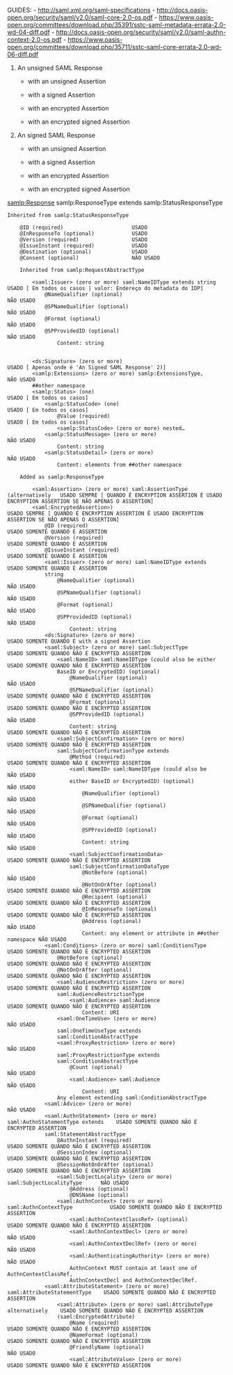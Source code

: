 GUIDES: 
    -   http://saml.xml.org/saml-specifications
    -   http://docs.oasis-open.org/security/saml/v2.0/saml-core-2.0-os.pdf
    -   https://www.oasis-open.org/committees/download.php/35391/sstc-saml-metadata-errata-2.0-wd-04-diff.pdf
    -   http://docs.oasis-open.org/security/saml/v2.0/saml-authn-context-2.0-os.pdf
    -   https://www.oasis-open.org/committees/download.php/35711/sstc-saml-core-errata-2.0-wd-06-diff.pdf


1) An unsigned SAML Response
    - with an unsigned Assertion
    - with a signed Assertion
    
    - with an encrypted Assertion
    - with an encrypted signed Assertion

2) An signed SAML Response
    - with an unsigned Assertion
    - with a signed Assertion
    
    - with an encrypted Assertion
    - with an encrypted signed Assertion


<samlp:Response> samlp:ResponseType extends samlp:StatusResponseType

    Inherited from samlp:StatusResponseType

        @ID (required)                      USADO
        @InResponseTo (optional)            USADO
        @Version (required)                 USADO
        @IssueInstant (required)            USADO
        @Destination (optional)             USADO
        @Consent (optional)                 NÃO USADO

        Inherited from samlp:RequestAbstractType

            <saml:Issuer> (zero or more) saml:NameIDType extends string         USADO [ Em todos os casos | valor: Endereço do metadata do IDP]
                @NameQualifier (optional)                                       NÃO USADO
                @SPNameQualifier (optional)                                     NÃO USADO
                @Format (optional)                                              NÃO USADO
                @SPProvidedID (optional)                                        NÃO USADO
                    Content: string


            <ds:Signature> (zero or more)                                       USADO [ Apenas onde é 'An Signed SAML Response' 2)] 
            <samlp:Extensions> (zero or more) samlp:ExtensionsType,             NÃO USADO
            ##other namespace
            <samlp:Status> (one)                                                USADO [ Em todos os casos]
                <samlp:StatusCode> (one)                                        USADO [ Em todos os casos]
                    @Value (required)                                           USADO [ Em todos os casos]
                    <samlp:StatusCode> (zero or more) nested…
                <samlp:StatusMessage> (zero or more)                            NÃO USADO
                    Content: string
                <samlp:StatusDetail> (zero or more)                             NÃO USADO
                    Content: elements from ##other namespace            
        
        Added as samlp:ResponseType

            <saml:Assertion> (zero or more) saml:AssertionType (alternatively   USADO SEMPRE [ QUANDO É ENCRYPTION ASSERTION É USADO ENCRYPTION ASSERTION SE NÃO APENAS O ASSERTION]
            <saml:EncryptedAssertion>)                                          USADO SEMPRE [ QUANDO É ENCRYPTION ASSERTION É USADO ENCRYPTION ASSERTION SE NÃO APENAS O ASSERTION]
                @ID (required)                                                  USADO SOMENTE QUANDO É ASSERTION
                @Version (required)                                             USADO SOMENTE QUANDO É ASSERTION
                @IssueInstant (required)                                        USADO SOMENTE QUANDO É ASSERTION
                <saml:Issuer> (zero or more) saml:NameIDType extends            USADO SOMENTE QUANDO É ASSERTION
                string  
                    @NameQualifier (optional)                                   NÃO USADO
                    @SPNameQualifier (optional)                                 NÃO USADO
                    @Format (optional)                                          NÃO USADO
                    @SPProvidedID (optional)                                    NÃO USADO
                        Content: string
                <ds:Signature> (zero or more)                                   USADO SOMENTE QUANDO É with a signed Assertion
                <saml:Subject> (zero or more) saml:SubjectType                  USADO SOMENTE QUANDO NÃO É ENCRYPTED ASSERTION
                    <saml:NameID> saml:NameIDType (could also be either         USADO SOMENTE QUANDO NÃO É ENCRYPTED ASSERTION
                    BaseID or EncryptedID) (optional)
                        @NameQualifier (optional)                               NÃO USADO
                        @SPNameQualifier (optional)                             USADO SOMENTE QUANDO NÃO É ENCRYPTED ASSERTION
                        @Format (optional)                                      USADO SOMENTE QUANDO NÃO É ENCRYPTED ASSERTION
                        @SPProvidedID (optional)                                NÃO USADO
                        Content: string                                         USADO SOMENTE QUANDO NÃO É ENCRYPTED ASSERTION
                    <saml:SubjectConfirmation> (zero or more)                   USADO SOMENTE QUANDO NÃO É ENCRYPTED ASSERTION
                    saml:SubjectConfirmationType extends
                        @Method (required)                                      USADO SOMENTE QUANDO NÃO É ENCRYPTED ASSERTION
                        <saml:NameID> saml:NameIDType (could also be            NÃO USADO
                        either BaseID or EncryptedID) (optional)                NÃO USADO
                            @NameQualifier (optional)                           NÃO USADO
                            @SPNameQualifier (optional)                         NÃO USADO
                            @Format (optional)                                  NÃO USADO
                            @SPProvidedID (optional)                            NÃO USADO
                            Content: string                                     NÃO USADO
                        <saml:SubjectConfirmationData>                          USADO SOMENTE QUANDO NÃO É ENCRYPTED ASSERTION
                        saml:SubjectConfirmationDataType
                            @NotBefore (optional)                               NÃO USADO
                            @NotOnOrAfter (optional)                            USADO SOMENTE QUANDO NÃO É ENCRYPTED ASSERTION
                            @Recipient (optional)                               USADO SOMENTE QUANDO NÃO É ENCRYPTED ASSERTION
                            @InResponseTo (optional)                            USADO SOMENTE QUANDO NÃO É ENCRYPTED ASSERTION
                            @Address (optional)                                 NÃO USADO
                            Content: any element or attribute in ##other namespace NÃO USADO
                <saml:Conditions> (zero or more) saml:ConditionsType            USADO SOMENTE QUANDO NÃO É ENCRYPTED ASSERTION
                    @NotBefore (optional)                                       USADO SOMENTE QUANDO NÃO É ENCRYPTED ASSERTION
                    @NotOnOrAfter (optional)                                    USADO SOMENTE QUANDO NÃO É ENCRYPTED ASSERTION
                    <saml:AudienceRestriction> (zero or more)                   USADO SOMENTE QUANDO NÃO É ENCRYPTED ASSERTION
                    saml:AudienceRestrictionType
                        <saml:Audience> saml:Audience                           USADO SOMENTE QUANDO NÃO É ENCRYPTED ASSERTION
                            Content: URI
                    <saml:OneTimeUse> (zero or more)                            NÃO USADO
                    saml:OneTimeUseType extends 
                    saml:ConditionAbstractType
                    <saml:ProxyRestriction> (zero or more)                      NÃO USADO
                    saml:ProxyRestrictionType extends 
                    saml:ConditionAbstractType
                        @Count (optional)                                       NÃO USADO
                        <saml:Audience> saml:Audience                           NÃO USADO
                            Content: URI
                    Any element extending saml:ConditionAbstractType
                <saml:Advice> (zero or more)                                    NÃO USADO
                <saml:AuthnStatement> (zero or more) saml:AuthnStatementType extends    USADO SOMENTE QUANDO NÃO É ENCRYPTED ASSERTION
                saml:StatementAbstractType
                    @AuthnInstant (required)                                            USADO SOMENTE QUANDO NÃO É ENCRYPTED ASSERTION
                    @SessionIndex (optional)                                            USADO SOMENTE QUANDO NÃO É ENCRYPTED ASSERTION
                    @SessionNotOnOrAfter (optional)                                     USADO SOMENTE QUANDO NÃO É ENCRYPTED ASSERTION
                    <saml:SubjectLocality> (zero or more) saml:SubjectLocalityType      NÃO USADO
                        @Address (optional)
                        @DNSName (optional)
                    <saml:AuthnContext> (zero or more) saml:AuthnContextType            USADO SOMENTE QUANDO NÃO É ENCRYPTED ASSERTION
                        <saml:AuthnContextClassRef> (optional)                          USADO SOMENTE QUANDO NÃO É ENCRYPTED ASSERTION
                        <saml:AuthnContextDecl> (zero or more)                          NÃO USADO
                        <saml:AuthnContextDeclRef> (zero or more)                       NÃO USADO
                        <saml:AuthenticatingAuthority> (zero or more)                   NÃO USADO
                        AuthnContext MUST contain at least one of AuthnContextClassRef, 
                        AuthnContextDecl and AuthnContextDeclRef.
                <saml:AttributeStatement> (zero or more) saml:AttributeStatementType    USADO SOMENTE QUANDO NÃO É ENCRYPTED ASSERTION
                    <saml:Attribute> (zero or more) saml:AttributeType alternatively    USADO SOMENTE QUANDO NÃO É ENCRYPTED ASSERTION
                    (saml:EncryptedAttribute)
                        @Name (required)                                                USADO SOMENTE QUANDO NÃO É ENCRYPTED ASSERTION
                        @NameFormat (optional)                                          USADO SOMENTE QUANDO NÃO É ENCRYPTED ASSERTION
                        @FriendlyName (optional)                                        NÃO USADO
                        <saml:AttributeValue> (zero or more)                            USADO SOMENTE QUANDO NÃO É ENCRYPTED ASSERTION
